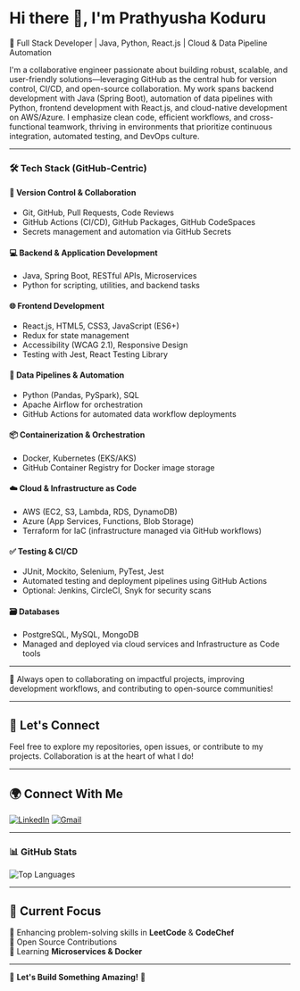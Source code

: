 # Hi there 👋, I'm Prathyusha Koduru  
🚀 Full Stack Developer | Java, Python, React.js | Cloud & Data Pipeline Automation

I'm a collaborative engineer passionate about building robust, scalable, and user-friendly solutions—leveraging GitHub as the central hub for version control, CI/CD, and open-source collaboration. My work spans backend development with Java (Spring Boot), automation of data pipelines with Python, frontend development with React.js, and cloud-native development on AWS/Azure. I emphasize clean code, efficient workflows, and cross-functional teamwork, thriving in environments that prioritize continuous integration, automated testing, and DevOps culture.

---

### 🛠️ Tech Stack (GitHub-Centric)

#### 📁 Version Control & Collaboration  
- Git, GitHub, Pull Requests, Code Reviews  
- GitHub Actions (CI/CD), GitHub Packages, GitHub CodeSpaces  
- Secrets management and automation via GitHub Secrets  

#### 💻 Backend & Application Development  
- Java, Spring Boot, RESTful APIs, Microservices  
- Python for scripting, utilities, and backend tasks  

#### 🌐 Frontend Development  
- React.js, HTML5, CSS3, JavaScript (ES6+)  
- Redux for state management  
- Accessibility (WCAG 2.1), Responsive Design  
- Testing with Jest, React Testing Library  

#### 🔄 Data Pipelines & Automation  
- Python (Pandas, PySpark), SQL  
- Apache Airflow for orchestration  
- GitHub Actions for automated data workflow deployments  

#### 📦 Containerization & Orchestration  
- Docker, Kubernetes (EKS/AKS)  
- GitHub Container Registry for Docker image storage  

#### ☁️ Cloud & Infrastructure as Code  
- AWS (EC2, S3, Lambda, RDS, DynamoDB)  
- Azure (App Services, Functions, Blob Storage)  
- Terraform for IaC (infrastructure managed via GitHub workflows)  

#### ✅ Testing & CI/CD  
- JUnit, Mockito, Selenium, PyTest, Jest  
- Automated testing and deployment pipelines using GitHub Actions  
- Optional: Jenkins, CircleCI, Snyk for security scans  

#### 🗃️ Databases  
- PostgreSQL, MySQL, MongoDB  
- Managed and deployed via cloud services and Infrastructure as Code tools  

---

🔗 Always open to collaborating on impactful projects, improving development workflows, and contributing to open-source communities!

---

## 🤝 Let's Connect
Feel free to explore my repositories, open issues, or contribute to my projects. Collaboration is at the heart of what I do!

---

## 🌍 Connect With Me
[![LinkedIn](https://img.shields.io/badge/-LinkedIn-blue?style=flat-square&logo=Linkedin&logoColor=white&link=https://linkedin.com/in/yourprofile)](https://www.linkedin.com/in/kodur1p/)
[![Gmail](https://img.shields.io/badge/-Email-c14438?style=flat-square&logo=Gmail&logoColor=white&link=mailto:youremail@gmail.com)](mailto:klprathyusha99@gmail.com)

---

### **📊 GitHub Stats**
![Top Languages](https://github-readme-stats.vercel.app/api/top-langs/?username=Kl-prathyusha&layout=compact&theme=tokyonight)

---

## 🎯 Current Focus
🔹 Enhancing problem-solving skills in **LeetCode** & **CodeChef**  
🔹 Open Source Contributions  
🔹 Learning **Microservices & Docker**  

---

🌟 **Let's Build Something Amazing!** 🚀

